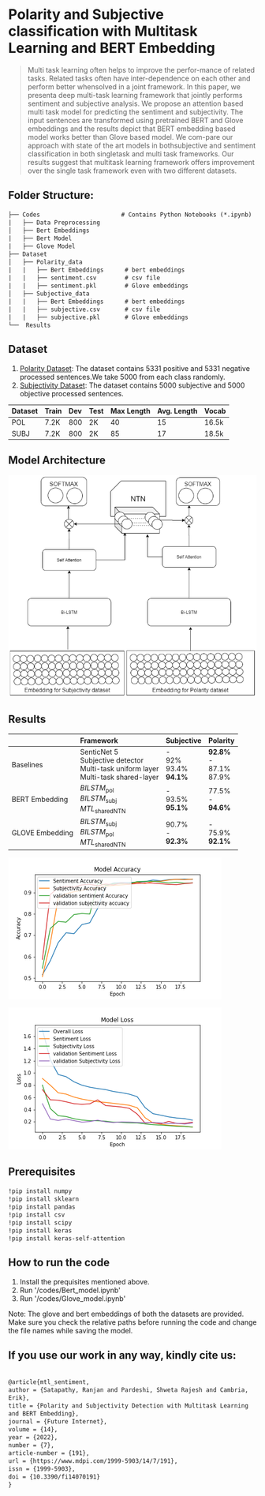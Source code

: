 Polarity and Subjective classification with Multitask Learning and BERT Embedding
================
>Multi task learning often helps to improve the perfor-mance of related tasks. Related tasks often have inter-dependence  on  each  other  and  perform  better  whensolved in a joint framework. In this paper, we presenta deep multi-task learning framework that jointly performs sentiment and subjective analysis. We propose an attention based multi task model for predicting the sentiment and subjectivity. The input sentences are transformed using pretrained BERT and Glove embeddings and  the  results  depict  that  BERT  embedding  based model works better than Glove based model. We com-pare our approach with state of the art models in bothsubjective  and  sentiment  classification  in  both  singletask  and  multi  task  frameworks.  Our  results  suggest that multitask learning framework offers improvement over the single task framework even with two different datasets.

## Folder Structure:

    ├── Codes                       # Contains Python Notebooks (*.ipynb)
    |   ├── Data Preprocessing         
    │   ├── Bert Embeddings         
    |   ├── Bert Model 
    |   ├── Glove Model 
    ├── Dataset                   
    │   ├── Polarity_data
    |   |   ├── Bert Embeddings      # bert embeddings 
    |   |   ├── sentiment.csv        # csv file 
    |   |   ├── sentiment.pkl        # Glove embeddings 
    │   ├── Subjective_data 
    |   |   ├── Bert Embeddings      # bert embeddings 
    |   |   ├── subjective.csv       # csv file 
    |   |   ├── subjective.pkl       # Glove embeddings      
    └──  Results                     

## Dataset

1. [Polarity Dataset](https://perun.pmf.uns.ac.rs/radovanovic/dmsem/cd/datasets/text/MovieReviews/rt-polaritydata.tar.gz): The dataset contains 5331 positive and 5331 negative processed sentences.We take 5000 from each class randomly.
2. [Subjectivity Dataset](http://www.cs.cornell.edu/people/pabo/movie-review-data/rotten_imdb.tar.gz): The dataset contains 5000 subjective and 5000 objective processed sentences.

| Dataset | Train | Dev | Test | Max Length | Avg. Length | Vocab |
| :------ |:--- | :--- | :--- | :--- | :--- | :--- | 
| POL | 7.2K | 800| 2K | 40 | 15 |16.5k |
| SUBJ | 7.2K | 800 | 2K | 85 |17 |18.5k|

## Model Architecture

![](mtl.png)

## Results

| | Framework | Subjective | Polarity |
| :------ |:--- | :--- | :--- |
| Baselines | SenticNet 5 <br> Subjective detector <br> Multi-task uniform layer <br> Multi-task shared-layer| - <br> 92% <br> 93.4% <br> **94.1%** | **92.8%** <br> - <br> 87.1% <br> 87.9%|
| BERT Embedding | *BILSTM*<sub>pol</sub> <br> *BILSTM*<sub>subj</sub> <br> *MTL*<sub>sharedNTN</sub> | - <br> 93.5% <br> **95.1%** | 77.5% <br> - <br> **94.6%** |
| GLOVE Embedding |  *BILSTM*<sub>subj</sub> <br> *BILSTM*<sub>pol</sub> <br> *MTL*<sub>sharedNTN</sub> | 90.7% <br> - <br> **92.3%** | - <br> 75.9% <br> **92.1%** |

![](Acc_bert_best.png)

![](Loss_bert_best.png)

## Prerequisites
```
!pip install numpy
!pip install sklearn
!pip install pandas
!pip install csv
!pip install scipy
!pip install keras
!pip install keras-self-attention

```
## How to run the code

1. Install the prequisites mentioned above.
2. Run '/codes/Bert_model.ipynb'
3. Run '/codes/Glove_model.ipynb'

Note: The glove and bert embeddings of both the datasets are provided. Make sure you check the relative paths before running the code and change the file names while saving the model.

## If you use our work in any way, kindly cite us:
```

@article{mtl_sentiment,
author = {Satapathy, Ranjan and Pardeshi, Shweta Rajesh and Cambria, Erik},
title = {Polarity and Subjectivity Detection with Multitask Learning and BERT Embedding},
journal = {Future Internet},
volume = {14},
year = {2022},
number = {7},
article-number = {191},
url = {https://www.mdpi.com/1999-5903/14/7/191},
issn = {1999-5903},
doi = {10.3390/fi14070191}
}
```
